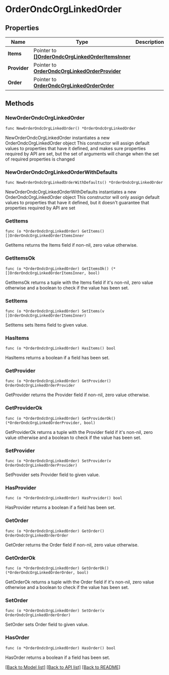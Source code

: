 # OrderOndcOrgLinkedOrder

## Properties

Name | Type | Description | Notes
------------ | ------------- | ------------- | -------------
**Items** | Pointer to [**[]OrderOndcOrgLinkedOrderItemsInner**](OrderOndcOrgLinkedOrderItemsInner.md) |  | [optional] 
**Provider** | Pointer to [**OrderOndcOrgLinkedOrderProvider**](OrderOndcOrgLinkedOrderProvider.md) |  | [optional] 
**Order** | Pointer to [**OrderOndcOrgLinkedOrderOrder**](OrderOndcOrgLinkedOrderOrder.md) |  | [optional] 

## Methods

### NewOrderOndcOrgLinkedOrder

`func NewOrderOndcOrgLinkedOrder() *OrderOndcOrgLinkedOrder`

NewOrderOndcOrgLinkedOrder instantiates a new OrderOndcOrgLinkedOrder object
This constructor will assign default values to properties that have it defined,
and makes sure properties required by API are set, but the set of arguments
will change when the set of required properties is changed

### NewOrderOndcOrgLinkedOrderWithDefaults

`func NewOrderOndcOrgLinkedOrderWithDefaults() *OrderOndcOrgLinkedOrder`

NewOrderOndcOrgLinkedOrderWithDefaults instantiates a new OrderOndcOrgLinkedOrder object
This constructor will only assign default values to properties that have it defined,
but it doesn't guarantee that properties required by API are set

### GetItems

`func (o *OrderOndcOrgLinkedOrder) GetItems() []OrderOndcOrgLinkedOrderItemsInner`

GetItems returns the Items field if non-nil, zero value otherwise.

### GetItemsOk

`func (o *OrderOndcOrgLinkedOrder) GetItemsOk() (*[]OrderOndcOrgLinkedOrderItemsInner, bool)`

GetItemsOk returns a tuple with the Items field if it's non-nil, zero value otherwise
and a boolean to check if the value has been set.

### SetItems

`func (o *OrderOndcOrgLinkedOrder) SetItems(v []OrderOndcOrgLinkedOrderItemsInner)`

SetItems sets Items field to given value.

### HasItems

`func (o *OrderOndcOrgLinkedOrder) HasItems() bool`

HasItems returns a boolean if a field has been set.

### GetProvider

`func (o *OrderOndcOrgLinkedOrder) GetProvider() OrderOndcOrgLinkedOrderProvider`

GetProvider returns the Provider field if non-nil, zero value otherwise.

### GetProviderOk

`func (o *OrderOndcOrgLinkedOrder) GetProviderOk() (*OrderOndcOrgLinkedOrderProvider, bool)`

GetProviderOk returns a tuple with the Provider field if it's non-nil, zero value otherwise
and a boolean to check if the value has been set.

### SetProvider

`func (o *OrderOndcOrgLinkedOrder) SetProvider(v OrderOndcOrgLinkedOrderProvider)`

SetProvider sets Provider field to given value.

### HasProvider

`func (o *OrderOndcOrgLinkedOrder) HasProvider() bool`

HasProvider returns a boolean if a field has been set.

### GetOrder

`func (o *OrderOndcOrgLinkedOrder) GetOrder() OrderOndcOrgLinkedOrderOrder`

GetOrder returns the Order field if non-nil, zero value otherwise.

### GetOrderOk

`func (o *OrderOndcOrgLinkedOrder) GetOrderOk() (*OrderOndcOrgLinkedOrderOrder, bool)`

GetOrderOk returns a tuple with the Order field if it's non-nil, zero value otherwise
and a boolean to check if the value has been set.

### SetOrder

`func (o *OrderOndcOrgLinkedOrder) SetOrder(v OrderOndcOrgLinkedOrderOrder)`

SetOrder sets Order field to given value.

### HasOrder

`func (o *OrderOndcOrgLinkedOrder) HasOrder() bool`

HasOrder returns a boolean if a field has been set.


[[Back to Model list]](../README.md#documentation-for-models) [[Back to API list]](../README.md#documentation-for-api-endpoints) [[Back to README]](../README.md)



